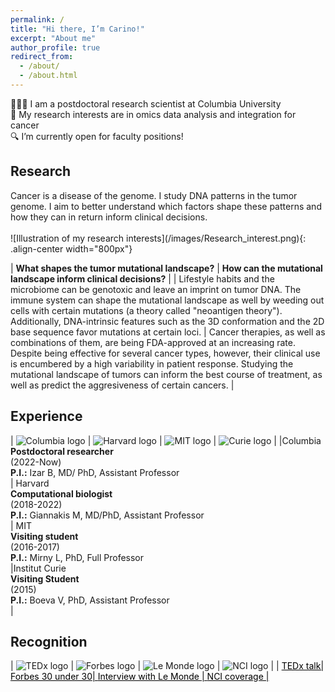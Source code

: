 ```yaml
---
permalink: /
title: "Hi there, I’m Carino!"
excerpt: "About me"
author_profile: true
redirect_from: 
  - /about/
  - /about.html
---
```


👨🏻‍💻 I am a postdoctoral research scientist at Columbia University <br>
🔬 My research interests are in omics data analysis and integration for cancer <br>
🔍 I’m currently open for faculty positions!

<h2> Research </h2>
Cancer is a disease of the genome. I study DNA patterns in the tumor genome. I aim to better understand which factors shape these patterns and how they can in return inform clinical decisions.<br><br>
![Illustration of my research interests](/images/Research_interest.png){: .align-center width="800px"}
<style>
table {
    border-collapse: collapse;
    table-layout: fixed;
    width: 100%;
}
table, th, td {
   border: 1px solid white;
}
blockquote {
    border-left: solid white;
    padding-left: 0px;
}
</style>

| **What shapes the tumor mutational landscape?** | **How can the mutational landscape inform clinical decisions?** |
| Lifestyle habits and the microbiome can be genotoxic and leave an imprint on tumor DNA. The immune system can shape the mutational landscape as well by weeding out cells with certain mutations (a theory called "neoantigen theory"). Additionally, DNA-intrinsic features such as the 3D conformation and the 2D base sequence favor mutations at certain loci. | Cancer therapies, as well as combinations of them, are being FDA-approved at an increasing rate. Despite being effective for several cancer types, however, their clinical use is encumbered by a high variability in patient response. Studying the mutational landscape of tumors can inform the best course of treatment, as well as predict the aggresiveness of certain cancers. |

<h2> Experience </h2>
<style> 
table {
    border-collapse: collapse;
    table-layout: fixed;
    width: 100%;
}
table, th, td {
   border: 1px solid white;
}
blockquote {
    border-left: solid white;
    padding-left: 0px;
}
</style>

|  ![Columbia logo](/images/Columbia_logo.png)  |  ![Harvard logo](/images/Harvard_logo.webp)  |  ![MIT logo](/images/MIT_logo.webp)  |  ![Curie logo](/images/Curie_logo.png)  |
|Columbia <br> **Postdoctoral researcher**<br>(2022-Now)<br>**P.I.:** Izar B, MD/ PhD, Assistant Professor<br> | Harvard <br> **Computational biologist**<br>(2018-2022)<br>**P.I.:** Giannakis M, MD/PhD, Assistant Professor<br> | MIT <br> **Visiting student**<br>(2016-2017)<br>**P.I.:** Mirny L, PhD, Full Professor<br> |Institut Curie <br> **Visiting Student**<br>(2015)<br>**P.I.:** Boeva V, PhD, Assistant Professor<br>|

<h2> Recognition </h2>
<style> 
table {
    border-spacing: 0;
    border-collapse: collapse;
    table-layout: fixed;
    width: 100%;
    border: 0px;
}
table, th, td {
   border: 1px solid white;
}
blockquote {
    border-left: solid white;
    padding-left: 0px;
}
</style>

|  ![TEDx logo](/images/TEDx_logo.webp)  |  ![Forbes logo](/images/30u30_logo.webp)  |  ![Le Monde logo](/images/LM_logo.webp)  |  ![NCI logo](/images/NCI_logo.webp)  |
|  <a href="https://www.youtube.com/watch?v=f-8bwiOEHcU" style="color: black;"> TEDx talk|<a href="https://www.forbes.com/profile/carino-gurjao/?sh=6573cada6ee9" style="color: black;"> Forbes 30 under 30| <a href="https://www.lemonde.fr/planete/article/2021/06/22/le-lien-entre-consommation-de-viande-rouge-et-cancer-colorectal-mieux-compris_6085111_3244.html" style="color: black;"> Interview with Le Monde | <a href="https://www.cancer.gov/news-events/cancer-currents-blog/2021/red-meat-colorectal-cancer-genetic-signature" style="color: black;"> NCI coverage |
